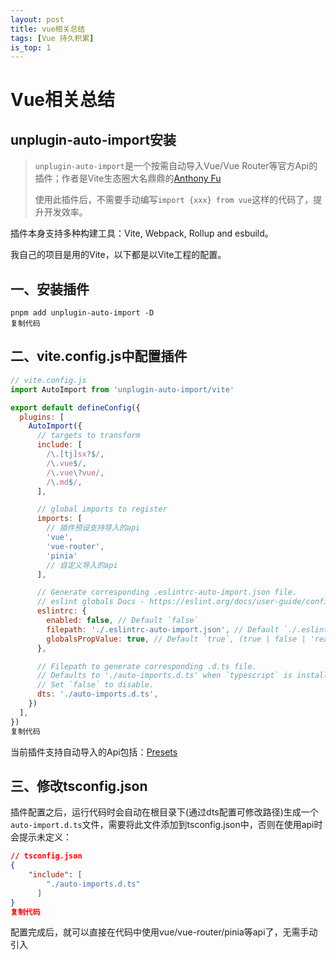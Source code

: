 ```yaml
---
layout: post
title: vue相关总结
tags: [Vue 持久积累]
is_top: 1
---
```


# Vue相关总结

## unplugin-auto-import安装

> `unplugin-auto-import`是一个按需自动导入Vue/Vue Router等官方Api的插件；作者是Vite生态圈大名鼎鼎的[Anthony Fu](https://link.juejin.cn?target=https%3A%2F%2Fgithub.com%2Fantfu)
>
> 使用此插件后，不需要手动编写`import {xxx} from vue`这样的代码了，提升开发效率。

插件本身支持多种构建工具：Vite, Webpack, Rollup and esbuild。

我自己的项目是用的Vite，以下都是以Vite工程的配置。

## 一、安装插件

```shell
pnpm add unplugin-auto-import -D
复制代码
```

## 二、vite.config.js中配置插件

```javascript
// vite.config.js
import AutoImport from 'unplugin-auto-import/vite'

export default defineConfig({
  plugins: [
    AutoImport({
      // targets to transform
      include: [
        /\.[tj]sx?$/, 
        /\.vue$/, 
        /\.vue\?vue/, 
        /\.md$/,
      ],

      // global imports to register
      imports: [
        // 插件预设支持导入的api
        'vue',
        'vue-router',
        'pinia'
        // 自定义导入的api
      ],

      // Generate corresponding .eslintrc-auto-import.json file.
      // eslint globals Docs - https://eslint.org/docs/user-guide/configuring/language-options#specifying-globals
      eslintrc: {
        enabled: false, // Default `false`
        filepath: './.eslintrc-auto-import.json', // Default `./.eslintrc-auto-import.json`
        globalsPropValue: true, // Default `true`, (true | false | 'readonly' | 'readable' | 'writable' | 'writeable')
      },

      // Filepath to generate corresponding .d.ts file.
      // Defaults to './auto-imports.d.ts' when `typescript` is installed locally.
      // Set `false` to disable.
      dts: './auto-imports.d.ts',
    })
  ],
})
复制代码
```

当前插件支持自动导入的Api包括：[Presets](https://link.juejin.cn?target=https%3A%2F%2Fgithub.com%2Fantfu%2Funplugin-auto-import%2Ftree%2Fmain%2Fsrc%2Fpresets)

## 三、修改tsconfig.json

插件配置之后，运行代码时会自动在根目录下(通过dts配置可修改路径)生成一个`auto-import.d.ts`文件，需要将此文件添加到tsconfig.json中，否则在使用api时会提示未定义：

```json
// tsconfig.json
{
    "include": [
        "./auto-imports.d.ts"
      ]
}
复制代码
```

配置完成后，就可以直接在代码中使用vue/vue-router/pinia等api了，无需手动引入

